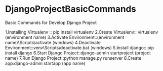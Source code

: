 # DjangoProjectBasicCommands
Basic Commands for Develop Django Project

1.Installing Virtualenv :: pip install virtualenv
2.Create Virtualenv:: virtualenv (environment name)
3.Activate Environment::(environment name)\Scripts\activate  (windows)
4.Deactivate Environment::venv\Scripts\deactivate.bat (windows)
5.Install django:: pip install django
6.Start Django Project::django-admin startproject (project name)
7.Run Django Project::python manage.py runserver
8.Create app:django-admin startapp (app name)
